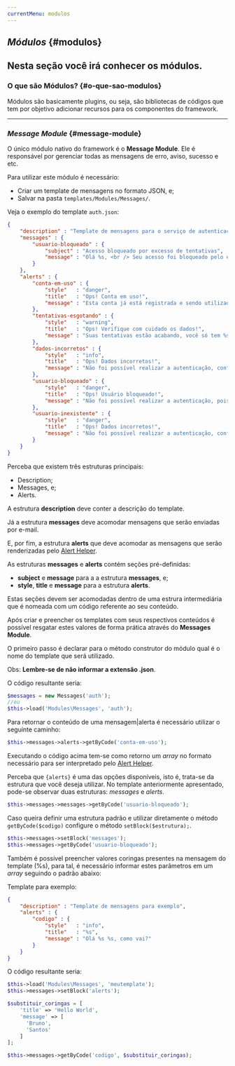 ```yaml
---
currentMenu: modulos
---
```

## *Módulos* {#modulos}

Nesta seção você irá conhecer os módulos.
----
### O que são Módulos? {#o-que-sao-modulos}

Módulos são basicamente plugins, ou seja, são bibliotecas de códigos que tem por objetivo adicionar recursos para os componentes do framework.

----
### *Message Module* {#message-module}

O único módulo nativo do framework é o <b>Message Module</b>. Ele é responsável por gerenciar todas as mensagens de erro, aviso, sucesso e etc.

Para utilizar este módulo é necessário:

+ Criar um template de mensagens no formato JSON, e;
+ Salvar na pasta `templates/Modules/Messages/`.

Veja o exemplo do template `auth.json`:
```json
{
    "description" : "Template de mensagens para o serviço de autenticação",
    "messages" : {
        "usuario-bloqueado" : {
            "subject" : "Acesso bloqueado por excesso de tentativas",
            "message" : "Olá %s, <br /> Seu acesso foi bloqueado pelo excesso de tentativas, contate o administrador para liberação. Lembre-se de que esse recurso é para sua segurança, caso necessário solicite um novo acesso para evitar transtornos futuros."
        }
    },
    "alerts" : {
        "conta-em-uso" : {
            "style"   : "danger",
            "title"   : "Ops! Conta em uso!",
            "message" : "Esta conta já está registrada e sendo utilizada no momento!"
        },
        "tentativas-esgotando" : {
            "style"   : "warning",
            "title"   : "Ops! Verifique com cuidado os dados!",
            "message" : "Suas tentativas estão acabando, você só tem %s tentativa(s)! Após exceder esse número seu acesso só será liberado através da aprovação do administrador!"
        },
        "dados-incorretos" : {
            "style"   : "info",
            "title"   : "Ops! Dados incorretos!",
            "message" : "Não foi possível realizar a autenticação, confira seus dados!"
        },
        "usuario-bloqueado" : {
            "style"   : "danger",
            "title"   : "Ops! Usuário bloqueado!",
            "message" : "Não foi possível realizar a autenticação, pois este usuário encontra-se bloqueado no sistema, contate o administrador para liberação!"
        },
        "usuario-inexistente" : {
            "style"   : "danger",
            "title"   : "Ops! Dados incorretos!",
            "message" : "Não foi possível realizar a autenticação, confira seus dados!"
        }
    }
}
```

Perceba que existem três estruturas principais:

+ Description;
+ Messages, e;
+ Alerts.

A estrutura <b>description</b> deve conter a descrição do template.

Já a estrutura <b>messages</b> deve acomodar mensagens que serão enviadas por e-mail.

E, por fim, a estrutura <b>alerts</b> que deve acomodar as mensagens que serão renderizadas pelo [Alert Helper](#alert-helper).

As estruturas <b>messages</b> e <b>alerts</b> contém seções pré-definidas:

+ <b>subject</b> e <b>message</b> para a a estrutura <b>messages</b>, e;
+ <b>style</b>, <b>title</b> e <b>message</b> para a estrutura <b>alerts</b>.

Estas seções devem ser acomodadas dentro de uma estrura intermediária que é nomeada com um código referente ao seu conteúdo.

Após criar e preencher os templates com seus respectivos conteúdos é possível resgatar estes valores de forma prática através do <b>Messages Module</b>.

O primeiro passo é declarar para o método construtor do módulo qual é o nome do template que será utilizado.

Obs: <b>Lembre-se de não informar a extensão .json</b>.

O código resultante seria:
```php
$messages = new Messages('auth');
//ou
$this->load('Modules\Messages', 'auth');
```

Para retornar o conteúdo de uma mensagem|alerta é necessário utilizar o seguinte caminho:

```php
$this->messages->alerts->getByCode('conta-em-uso');
```

Executando o código acima tem-se como retorno um *array* no formato necessário para ser interpretado pelo [Alert Helper](#alert-helper).

Perceba que `{alerts}` é uma das opções disponíveis, isto é, trata-se da estrutura que você deseja utilizar. No template anteriormente apresentado, pode-se observar duas estruturas: *messages* e *alerts*.

```php
$this->messages->messages->getByCode('usuario-bloqueado');
```

Caso queira definir uma estrutura padrão e utilizar diretamente o método `getByCode($codigo)` configure o método `setBlock($estrutura);`.

```php
$this->messages->setBlock('messages');
$this->messages->getByCode('usuario-bloqueado');
```

Também é possível preencher valores coringas presentes na mensagem do template (%s), para tal, é necessário informar estes parâmetros em um *array* seguindo o padrão abaixo:

Template para exemplo:
```json
{
    "description" : "Template de mensagens para exemplo",
    "alerts" : {
        "codigo" : {
            "style"   : "info",
            "title"   : "%s",
            "message" : "Olá %s %s, como vai?"
        }
    }
}
```
O código resultante seria:
```php
$this->load('Modules\Messages', 'meutemplate');
$this->messages->setBlock('alerts');

$substituir_coringas = [
    'title' => 'Hello World',
    'message' => [
      'Bruno',
      'Santos'
    ]
];

$this->messages->getByCode('codigo', $substituir_coringas);
```